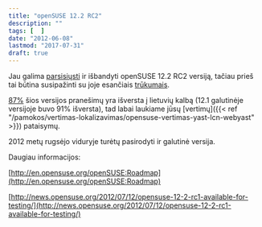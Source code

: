 ```yaml
---
title: "openSUSE 12.2 RC2"
description: ""
tags: [  ]
date: "2012-06-08"
lastmod: "2017-07-31"
draft: true
---
```

Jau galima [parsisiųsti](http://software.opensuse.org/developer/lt) ir išbandyti openSUSE 12.2 RC2 versiją, tačiau prieš tai būtina susipažinti su joje esančiais [trūkumais](http://en.opensuse.org/openSUSE:Most_annoying_bugs_12.2_dev#openSUSE_12.2_RC_2).

[87%](http://i18n.opensuse.org) šios versijos pranešimų yra išversta į lietuvių kalbą (12.1 galutinėje versijoje buvo 91% išversta), tad labai laukiame jūsų [vertimų]({{< ref "/pamokos/vertimas-lokalizavimas/opensuse-vertimas-yast-lcn-webyast" >}}) pataisymų.

2012 metų rugsėjo viduryje turėtų pasirodyti ir galutinė versija.

Daugiau informacijos:

[http://en.opensuse.org/openSUSE:Roadmap](http://en.opensuse.org/openSUSE:Roadmap)

[http://news.opensuse.org/2012/07/12/opensuse-12-2-rc1-available-for-testing/](http://news.opensuse.org/2012/07/12/opensuse-12-2-rc1-available-for-testing/)
